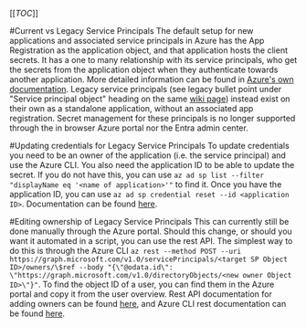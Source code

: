 [[_TOC_]]

#Current vs Legacy Service Principals
The default setup for new applications and associated service principals in Azure 
has the App Registration as the application object, and that application hosts the 
client secrets. It has a one to many relationship with its service principals, who 
get the secrets from the application object when they authenticate towards another 
application. More detailed information can be found in [Azure's own documentation](https://learn.microsoft.com/en-us/entra/identity-platform/app-objects-and-service-principals). 
Legacy service principals (see legacy bullet point under "Service principal object" 
heading on the same [wiki page](https://learn.microsoft.com/en-us/entra/identity-platform/app-objects-and-service-principals?tabs=browser#service-principal-object)) instead exist on their own as a standalone 
application, without an associated app registration. Secret management for these 
principals is no longer supported through the in browser Azure portal nor the Entra admin center.

#Updating credentials for Legacy Service Principals
To update credentials you need to be an owner of the application (i.e. the service 
principal) and use the Azure CLI. You also need the application ID to be able to 
update the secret. If you do not have this, you can use `az ad sp list --filter "displayName eq '<name of application>'"` 
to find it. Once you have the application ID, you can use `az ad sp credential reset --id <application ID>`. 
Documentation can be found [here](https://learn.microsoft.com/en-us/cli/azure/ad/sp/credential?view=azure-cli-latest#az-ad-sp-credential-reset).

#Editing ownership of Legacy Service Principals
This can currently still be done manually through the Azure portal. Should this change, 
or should you want it automated in a script, you can use the rest API. The simplest way 
to do this is through the Azure CLI 
`az rest --method POST --uri https://graph.microsoft.com/v1.0/servicePrincipals/<target SP Object ID>/owners/\$ref --body "{\"@odata.id\": \"https://graph.microsoft.com/v1.0/directoryObjects/<new owner Object ID>\"}"`. 
To find the object ID of a user, you can find them in the Azure portal and copy it from 
the user overview. Rest API documentation for adding owners can be found [here](https://learn.microsoft.com/en-us/graph/api/serviceprincipal-post-owners?view=graph-rest-1.0), and Azure CLI rest documentation can 
be found [here](https://learn.microsoft.com/en-us/cli/azure/reference-index?view=azure-cli-latest#az-rest).